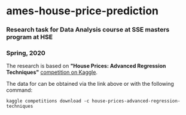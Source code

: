 # ames-house-price-prediction
### Research task for Data Analysis course at SSE masters program at HSE
### Spring, 2020

The research is based on **"House Prices: Advanced Regression Techniques"** [competition on Kaggle](https://www.kaggle.com/c/house-prices-advanced-regression-techniques/overview).

The data for can be obtained via the link above or with the following command:
```
kaggle competitions download -c house-prices-advanced-regression-techniques
```

